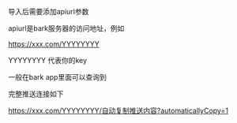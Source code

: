 导入后需要添加apiurl参数

apiurl是bark服务器的访问地址，例如

https://xxx.com/YYYYYYYY

YYYYYYYY 代表你的key

一般在bark app里面可以查询到

完整推送连接如下

https://xxx.com/YYYYYYYY/自动复制推送内容?automaticallyCopy=1
